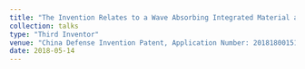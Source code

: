 ```yaml
---
title: "The Invention Relates to a Wave Absorbing Integrated Material and its Preparation Method and its Application "
collection: talks
type: "Third Inventor"
venue: "China Defense Invention Patent, Application Number: 201818001518.6"
date: 2018-05-14
---
```

